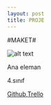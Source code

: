 ```yaml
---
layout: post
title: PROJE
---
```


#MAKET#
			
![alt text](https://secure.gravatar.com/avatar/1d0d5df2fbe2412671dbcc5db27b8aa4?s=400&d=https://a248.e.akamai.net/assets.github.com%2Fimages%2Fgravatars%2Fgravatar-user-420.png "Hasan Arslan")

Ana eleman

4.sınıf

[Github](https://github.com/cehars "Title"),[Trello](https://trello.com/cehars "Title")